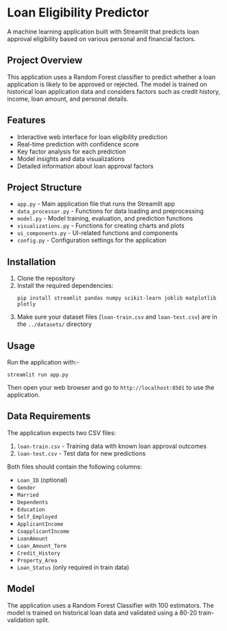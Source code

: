 # Loan Eligibility Predictor

A machine learning application built with Streamlit that predicts loan approval eligibility based on various personal and financial factors.

## Project Overview

This application uses a Random Forest classifier to predict whether a loan application is likely to be approved or rejected. The model is trained on historical loan application data and considers factors such as credit history, income, loan amount, and personal details.

## Features

- Interactive web interface for loan eligibility prediction
- Real-time prediction with confidence score
- Key factor analysis for each prediction
- Model insights and data visualizations
- Detailed information about loan approval factors

## Project Structure

- `app.py` - Main application file that runs the Streamlit app
- `data_processor.py` - Functions for data loading and preprocessing
- `model.py` - Model training, evaluation, and prediction functions
- `visualizations.py` - Functions for creating charts and plots
- `ui_components.py` - UI-related functions and components
- `config.py` - Configuration settings for the application

## Installation

1. Clone the repository
2. Install the required dependencies:
   ```
   pip install streamlit pandas numpy scikit-learn joblib matplotlib plotly
   ```
3. Make sure your dataset files (`loan-train.csv` and `loan-test.csv`) are in the `../datasets/` directory

## Usage

Run the application with:-

```
streamlit run app.py
```

Then open your web browser and go to `http://localhost:8501` to use the application.

## Data Requirements

The application expects two CSV files:
1. `loan-train.csv` - Training data with known loan approval outcomes
2. `loan-test.csv` - Test data for new predictions

Both files should contain the following columns:
- `Loan_ID` (optional)
- `Gender`
- `Married`
- `Dependents`
- `Education`
- `Self_Employed`
- `ApplicantIncome`
- `CoapplicantIncome`
- `LoanAmount`
- `Loan_Amount_Term`
- `Credit_History`
- `Property_Area`
- `Loan_Status` (only required in train data)

## Model

The application uses a Random Forest Classifier with 100 estimators. The model is trained on historical loan data and validated using a 80-20 train-validation split.
